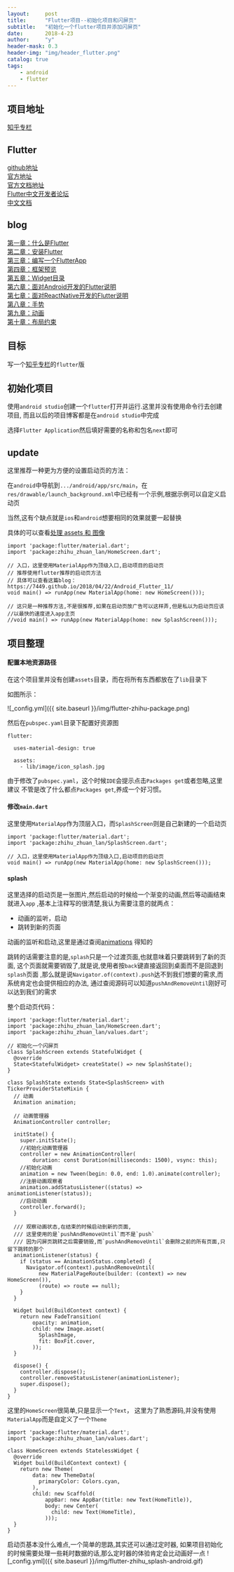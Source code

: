 ```yaml
---
layout:     post
title:      "Flutter项目--初始化项目和闪屏页"
subtitle:   "初始化一个flutter项目并添加闪屏页"
date:       2018-4-23
author:     "y"
header-mask: 0.3
header-img: "img/header_flutter.png"
catalog: true
tags:
    - android
    - flutter
---
```


## 项目地址

[知乎专栏](https://github.com/7449/flutter-zhihu_zhuanlan)

## Flutter

[github地址](https://github.com/flutter/flutter)<br>
[官方地址](https://flutter.io/)<br>
[官方文档地址](https://flutter.io/docs/)<br>
[Flutter中文开发者论坛](http://flutter-dev.com/)<br>
[中文文档](http://doc.flutter-dev.cn/)<br>

## blog

[第一章：什么是Flutter](https://7449.github.io/2018/03/19/Android_Flutter_1/)<br>
[第二章：安装Flutter](https://7449.github.io/2018/03/19/Android_Flutter_2/)<br>
[第三章：编写一个FlutterApp](https://7449.github.io/2018/03/26/Android_Flutter_3/)<br>
[第四章：框架预览](https://7449.github.io/2018/03/26/Android_Flutter_4/)<br>
[第五章：Widget目录](https://7449.github.io/2018/04/12/Android_Flutter_5/)<br>
[第六章：面对Android开发的Flutter说明](https://7449.github.io/2018/04/16/Android_Flutter_6/)<br>
[第七章：面对ReactNative开发的Flutter说明](https://7449.github.io/2018/04/17/Android_Flutter_7/)<br>
[第八章：手势](https://7449.github.io/2018/04/20/Android_Flutter_8/)<br>
[第九章：动画](https://7449.github.io/2018/04/20/Android_Flutter_9/)<br>
[第十章：布局约束](https://7449.github.io/2018/04/21/Android_Flutter_10/)<br>

## 目标

写一个[知乎专栏](https://github.com/7449/ZLSimple)的`flutter`版

## 初始化项目

使用`android studio`创建一个`flutter`打开并运行.这里并没有使用命令行去创建项目,
而且以后的项目博客都是在`android studio`中完成

选择`Flutter Application`然后填好需要的名称和包名`next`即可

## update

这里推荐一种更为方便的设置启动页的方法：

在`android`中导航到`.../android/app/src/main`，在`res/drawable/launch_background.xml`中已经有一个示例,根据示例可以自定义启动页

当然,这有个缺点就是`ios`和`android`想要相同的效果就要一起替换

具体的可以查看[处理 assets 和 图像](https://7449.github.io/2018/04/22/Android_Flutter_11/)

    import 'package:flutter/material.dart';
    import 'package:zhihu_zhuan_lan/HomeScreen.dart';
    
    // 入口，这里使用MaterialApp作为顶级入口,启动项目的启动页
    // 推荐使用flutter推荐的启动页方法
    // 具体可以查看这篇blog：https://7449.github.io/2018/04/22/Android_Flutter_11/
    void main() => runApp(new MaterialApp(home: new HomeScreen()));
    
    // 这只是一种推荐方法,不是很推荐,如果在启动页放广告可以这样弄,但是私以为启动页应该
    //以最快的速度进入app主页
    //void main() => runApp(new MaterialApp(home: new SplashScreen()));
    

## 项目整理

#### 配置本地资源路径

在这个项目里并没有创建`assets`目录，而在将所有东西都放在了`lib`目录下

如图所示：

![_config.yml]({{ site.baseurl }}/img/flutter-zhihu-package.png)

然后在`pubspec.yaml`目录下配置好资源图

    flutter:
    
      uses-material-design: true
    
      assets:
        - lib/image/icon_splash.jpg

由于修改了`pubspec.yaml`，这个时候`IDE`会提示点击`Packages get`或者忽略,这里建议
不管是改了什么都点`Packages get`,养成一个好习惯。

#### 修改`main.dart`

这里使用`MaterialApp`作为顶层入口，而`SplashScreen`则是自己新建的一个启动页

    import 'package:flutter/material.dart';
    import 'package:zhihu_zhuan_lan/SplashScreen.dart';
    
    // 入口，这里使用MaterialApp作为顶级入口,启动项目的启动页
    void main() => runApp(new MaterialApp(home: new SplashScreen()));


#### splash

这里选择的启动页是一张图片,然后启动的时候给一个渐变的动画,然后等动画结束就进入`app`
,基本上注释写的很清楚,我认为需要注意的就两点：

* 动画的监听，启动
* 跳转到新的页面


动画的监听和启动,这里是通过查阅[animations](https://flutter.io/animations/)
得知的

跳转的话需要注意的是,`splash`只是一个过渡页面,也就意味着只要跳转到了新的页面,
这个页面就需要销毁了,就是说,使用者按`back`键直接返回到桌面而不是回退到`splash`页面
,那么就是说`Navigator.of(context).push`达不到我们想要的需求,而系统肯定也会提供相应的办法,
通过查阅源码可以知道`pushAndRemoveUntil`刚好可以达到我们的需求


整个启动页代码：

    import 'package:flutter/material.dart';
    import 'package:zhihu_zhuan_lan/HomeScreen.dart';
    import 'package:zhihu_zhuan_lan/values.dart';
    
    // 初始化一个闪屏页
    class SplashScreen extends StatefulWidget {
      @override
      State<StatefulWidget> createState() => new SplashState();
    }
    
    class SplashState extends State<SplashScreen> with TickerProviderStateMixin {
      // 动画
      Animation animation;
    
      // 动画管理器
      AnimationController controller;
    
      initState() {
        super.initState();
        //初始化动画管理器
        controller = new AnimationController(
            duration: const Duration(milliseconds: 1500), vsync: this);
        //初始化动画
        animation = new Tween(begin: 0.0, end: 1.0).animate(controller);
        //注册动画观察者
        animation.addStatusListener((status) => animationListener(status));
        //启动动画
        controller.forward();
      }
    
      /// 观察动画状态,在结束的时候启动到新的页面,
      /// 这里使用的是`pushAndRemoveUntil`而不是`push`
      /// 因为闪屏页跳转之后需要销毁,而`pushAndRemoveUntil`会删除之前的所有页面,只留下跳转的那个
      animationListener(status) {
        if (status == AnimationStatus.completed) {
          Navigator.of(context).pushAndRemoveUntil(
              new MaterialPageRoute(builder: (context) => new HomeScreen()),
              (route) => route == null);
        }
      }
    
      Widget build(BuildContext context) {
        return new FadeTransition(
            opacity: animation,
            child: new Image.asset(
              SplashImage,
              fit: BoxFit.cover,
            ));
      }
    
      dispose() {
        controller.dispose();
        controller.removeStatusListener(animationListener);
        super.dispose();
      }
    }

这里的`HomeScreen`很简单,只是显示一个`Text`，
这里为了熟悉源码,并没有使用`MaterialApp`而是自定义了一个`Theme`
    
    import 'package:flutter/material.dart';
    import 'package:zhihu_zhuan_lan/values.dart';
    
    class HomeScreen extends StatelessWidget {
      @override
      Widget build(BuildContext context) {
        return new Theme(
            data: new ThemeData(
              primaryColor: Colors.cyan,
            ),
            child: new Scaffold(
                appBar: new AppBar(title: new Text(HomeTitle)),
                body: new Center(
                  child: new Text(HomeTitle),
                )));
      }
    }

启动页基本没什么难点,一个简单的思路,其实还可以通过定时器,
如果项目初始化的时候需要处理一些耗时数据的话,那么定时器的体验肯定会比动画好一点
![_config.yml]({{ site.baseurl }}/img/flutter-zhihu_splash-android.gif)
